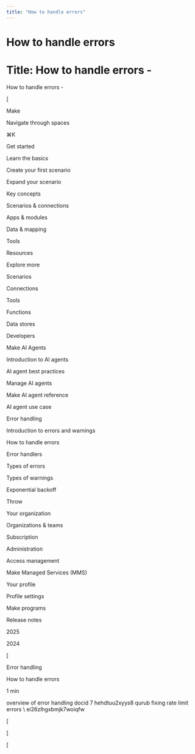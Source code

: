 ```yaml
---
title: "How to handle errors"
---
```


# How to handle errors

# Title: How to handle errors -

How to handle errors -

[

Make

Navigate through spaces

⌘K

Get started

Learn the basics

Create your first scenario

Expand your scenario

Key concepts

Scenarios & connections

Apps & modules

Data & mapping

Tools

Resources

Explore more

Scenarios

Connections

Tools

Functions

Data stores

Developers

Make AI Agents

Introduction to AI agents

AI agent best practices

Manage AI agents

Make AI agent reference

AI agent use case

Error handling

Introduction to errors and warnings

How to handle errors

Error handlers

Types of errors

Types of warnings

Exponential backoff

Throw

Your organization

Organizations & teams

Subscription

Administration

Access management

Make Managed Services (MMS)

Your profile

Profile settings

Make programs

Release notes

2025

2024

[

Error handling

How to handle errors

1 min

 overview of error handling docid 7 hehdtuu2xyys8 qurub fixing rate limit errors \ ei26zlhgxbmjk7woiqfw

[

[

[